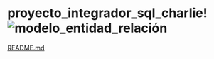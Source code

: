 # proyecto_integrador_sql_charlie!![modelo_entidad_relación](https://user-images.githubusercontent.com/105325805/179334334-c1540084-f96e-4ea2-ab46-e37a113d8564.jpeg)
[README.md](https://github.com/milenasandra/proyecto_integrador_sql_charlie/files/9124959/README.md)
